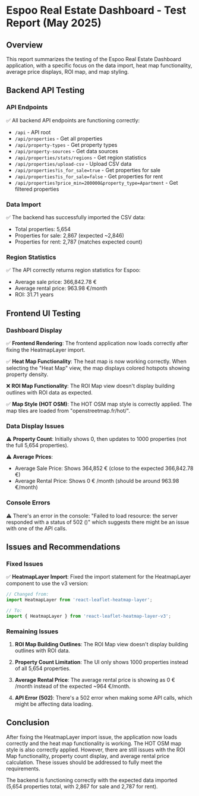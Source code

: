 # Espoo Real Estate Dashboard - Test Report (May 2025)

## Overview
This report summarizes the testing of the Espoo Real Estate Dashboard application, with a specific focus on the data import, heat map functionality, average price displays, ROI map, and map styling.

## Backend API Testing

### API Endpoints
✅ All backend API endpoints are functioning correctly:
- `/api` - API root
- `/api/properties` - Get all properties
- `/api/property-types` - Get property types
- `/api/property-sources` - Get data sources
- `/api/properties/stats/regions` - Get region statistics
- `/api/properties/upload-csv` - Upload CSV data
- `/api/properties?is_for_sale=true` - Get properties for sale
- `/api/properties?is_for_sale=false` - Get properties for rent
- `/api/properties?price_min=200000&property_type=Apartment` - Get filtered properties

### Data Import
✅ The backend has successfully imported the CSV data:
- Total properties: 5,654
- Properties for sale: 2,867 (expected ~2,846)
- Properties for rent: 2,787 (matches expected count)

### Region Statistics
✅ The API correctly returns region statistics for Espoo:
- Average sale price: 366,842.78 €
- Average rental price: 963.98 €/month
- ROI: 31.71 years

## Frontend UI Testing

### Dashboard Display
✅ **Frontend Rendering**: The frontend application now loads correctly after fixing the HeatmapLayer import.

✅ **Heat Map Functionality**: The heat map is now working correctly. When selecting the "Heat Map" view, the map displays colored hotspots showing property density.

❌ **ROI Map Functionality**: The ROI Map view doesn't display building outlines with ROI data as expected.

✅ **Map Style (HOT OSM)**: The HOT OSM map style is correctly applied. The map tiles are loaded from "openstreetmap.fr/hot/".

### Data Display Issues
⚠️ **Property Count**: Initially shows 0, then updates to 1000 properties (not the full 5,654 properties).

⚠️ **Average Prices**: 
- Average Sale Price: Shows 364,852 € (close to the expected 366,842.78 €)
- Average Rental Price: Shows 0 € /month (should be around 963.98 €/month)

### Console Errors
⚠️ There's an error in the console: "Failed to load resource: the server responded with a status of 502 ()" which suggests there might be an issue with one of the API calls.

## Issues and Recommendations

### Fixed Issues
✅ **HeatmapLayer Import**: Fixed the import statement for the HeatmapLayer component to use the v3 version:
```javascript
// Changed from:
import HeatmapLayer from 'react-leaflet-heatmap-layer';

// To:
import { HeatmapLayer } from 'react-leaflet-heatmap-layer-v3';
```

### Remaining Issues
1. **ROI Map Building Outlines**: The ROI Map view doesn't display building outlines with ROI data.

2. **Property Count Limitation**: The UI only shows 1000 properties instead of all 5,654 properties.

3. **Average Rental Price**: The average rental price is showing as 0 € /month instead of the expected ~964 €/month.

4. **API Error (502)**: There's a 502 error when making some API calls, which might be affecting data loading.

## Conclusion
After fixing the HeatmapLayer import issue, the application now loads correctly and the heat map functionality is working. The HOT OSM map style is also correctly applied. However, there are still issues with the ROI Map functionality, property count display, and average rental price calculation. These issues should be addressed to fully meet the requirements.

The backend is functioning correctly with the expected data imported (5,654 properties total, with 2,867 for sale and 2,787 for rent).